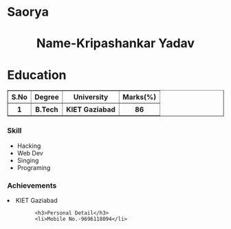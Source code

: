 # Saorya
<!DOCTYPE html>
<html lang="en">
<head>
    <meta charset="UTF-8">
    <meta name="viewport" content="width=device-width, initial-scale=1.0">
    <title>Document</title>
</head>
<body> <center><h1>Name-Kripashankar Yadav</h1></center>
  <h1>Education</h1>
  <table border="" >
    <tr>
        <th>S.No</th>
        <th>Degree</th>
        <th>University</th>
        <th>Marks(%)</th>
       </tr>
       <tr>
        <th>1</th>
        <th>B.Tech</th>
        <th>KIET Gaziabad</th>
        <th>86</th>
       </tr>
    </table>
          <h3>Skill</h3>
          <ul>
            <li> Hacking</li>
            <li> Web Dev</li>
            <li>Singing</li>
            <li>Programing</li>
           </ul> 
         <h3>Achievements</h3>
                <li>KIET Gaziabad</li>
               
             <h3>Personal Detail</h3> 
             <li>Mobile No.-9696118094</li>
            

                
            

    
</body>
</html>
